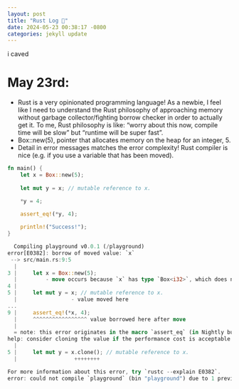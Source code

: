 ```yaml
---
layout: post
title: "Rust Log 🦀"
date: 2024-05-23 00:38:17 -0800
categories: jekyll update
---
```


i caved

# May 23rd:

- Rust is a very opinionated programming language! As a newbie, I feel like I need to understand the Rust philosophy of approaching memory without garbage collector/fighting borrow checker in order to actually get it. To me, Rust philosophy is like: “worry about this now, compile time will be slow” but “runtime will be super fast”.
- Box::new(5), pointer that allocates memory on the heap for an integer, 5.
- Detail in error messages matches the error complexity! Rust compiler is nice (e.g. if you use a variable that has been moved).

```rust
fn main() {
    let x = Box::new(5);
    
    let mut y = x; // mutable reference to x. 

    *y = 4;  
    
    assert_eq!(*y, 4);

    println!("Success!");
}

  Compiling playground v0.0.1 (/playground)
error[E0382]: borrow of moved value: `x`
 --> src/main.rs:9:5
  |
3 |     let x = Box::new(5);
  |         - move occurs because `x` has type `Box<i32>`, which does not implement the `Copy` trait
4 |     
5 |     let mut y = x; // mutable reference to x. 
  |                 - value moved here
...
9 |     assert_eq!(*x, 4);
  |     ^^^^^^^^^^^^^^^^^ value borrowed here after move
  |
  = note: this error originates in the macro `assert_eq` (in Nightly builds, run with -Z macro-backtrace for more info)
help: consider cloning the value if the performance cost is acceptable
  |
5 |     let mut y = x.clone(); // mutable reference to x. 
  |                  ++++++++

For more information about this error, try `rustc --explain E0382`.
error: could not compile `playground` (bin "playground") due to 1 previous error

